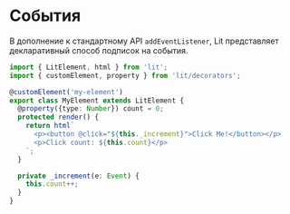 # События

В дополнение к стандартному API `addEventListener`, Lit представляет декларативный способ подписок на события.

```ts
import { LitElement, html } from 'lit';
import { customElement, property } from 'lit/decorators';

@customElement('my-element')
export class MyElement extends LitElement {
  @property({type: Number}) count = 0;
  protected render() {
    return html`
      <p><button @click="${this._increment}">Click Me!</button></p>
      <p>Click count: ${this.count}</p>
    `;
  }

  private _increment(e: Event) {
    this.count++;
  }
}
```
